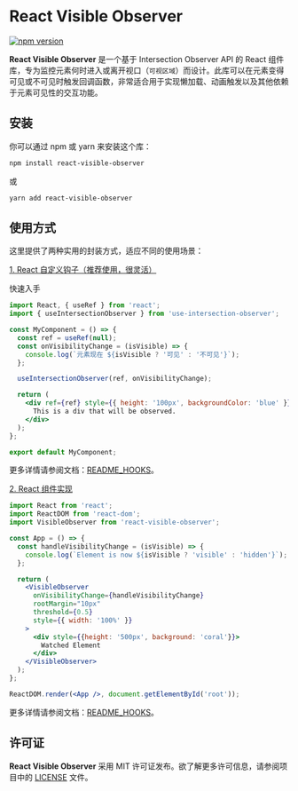 # React Visible Observer

[![npm version](https://badge.fury.io/js/react-visible-observer.svg)](https://badge.fury.io/js/react-visible-observer)

**React Visible Observer** 是一个基于 Intersection Observer API 的 React 组件库，专为监控元素何时进入或离开视口（`可视区域`）而设计。此库可以在元素变得可见或不可见时触发回调函数，非常适合用于实现懒加载、动画触发以及其他依赖于元素可见性的交互功能。

## 安装

你可以通过 npm 或 yarn 来安装这个库：

```bash
npm install react-visible-observer
````

或

```bash
yarn add react-visible-observer
```

## 使用方式

这里提供了两种实用的封装方式，适应不同的使用场景：

[1. React 自定义钩子（推荐使用，很灵活）](https://github.com/SailingCoder/react-visible-observer/blob/main/doc/README_HOOKS.md)

快速入手

```jsx
import React, { useRef } from 'react';
import { useIntersectionObserver } from 'use-intersection-observer';

const MyComponent = () => {
  const ref = useRef(null);
  const onVisibilityChange = (isVisible) => {
    console.log(`元素现在 ${isVisible ? '可见' : '不可见'}`);
  };

  useIntersectionObserver(ref, onVisibilityChange);

  return (
    <div ref={ref} style={{ height: '100px', backgroundColor: 'blue' }}>
      This is a div that will be observed.
    </div>
  );
};

export default MyComponent;
```

更多详情请参阅文档：[README_HOOKS](https://github.com/SailingCoder/react-visible-observer/blob/main/doc/README_HOOKS.md)。

[2. React 组件实现](https://github.com/SailingCoder/react-visible-observer/blob/main/doc/README_HOOKS.md)

```jsx
import React from 'react';
import ReactDOM from 'react-dom';
import VisibleObserver from 'react-visible-observer';

const App = () => {
  const handleVisibilityChange = (isVisible) => {
    console.log(`Element is now ${isVisible ? 'visible' : 'hidden'}`);
  };

  return (
    <VisibleObserver
      onVisibilityChange={handleVisibilityChange}
      rootMargin="10px"
      threshold={0.5}
      style={{ width: '100%' }}
    >
      <div style={{height: '500px', background: 'coral'}}>
        Watched Element
      </div>
    </VisibleObserver>
  );
};

ReactDOM.render(<App />, document.getElementById('root'));
```
更多详情请参阅文档：[README_HOOKS](https://github.com/SailingCoder/react-visible-observer/blob/main/doc/README_COMPONENT.md)。

## 许可证

**React Visible Observer** 采用 MIT 许可证发布。欲了解更多许可信息，请参阅项目中的 [LICENSE](./LICENSE) 文件。